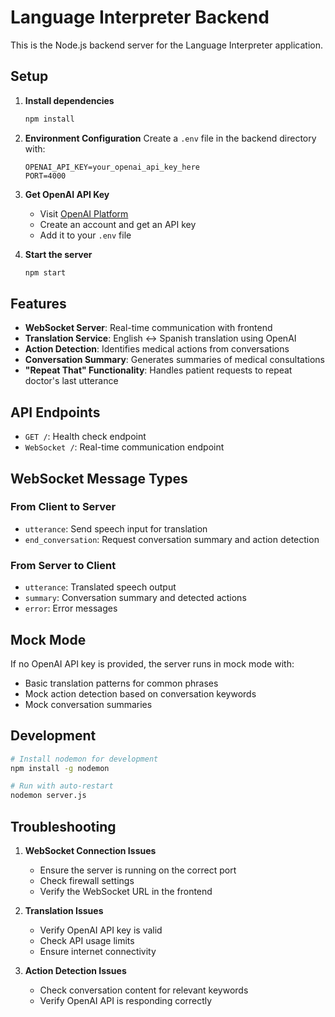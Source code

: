 # Language Interpreter Backend

This is the Node.js backend server for the Language Interpreter application.

## Setup

1. **Install dependencies**
   ```bash
   npm install
   ```

2. **Environment Configuration**
   Create a `.env` file in the backend directory with:
   ```
   OPENAI_API_KEY=your_openai_api_key_here
   PORT=4000
   ```

3. **Get OpenAI API Key**
   - Visit [OpenAI Platform](https://platform.openai.com/)
   - Create an account and get an API key
   - Add it to your `.env` file

4. **Start the server**
   ```bash
   npm start
   ```

## Features

- **WebSocket Server**: Real-time communication with frontend
- **Translation Service**: English ↔ Spanish translation using OpenAI
- **Action Detection**: Identifies medical actions from conversations
- **Conversation Summary**: Generates summaries of medical consultations
- **"Repeat That" Functionality**: Handles patient requests to repeat doctor's last utterance

## API Endpoints

- `GET /`: Health check endpoint
- `WebSocket /`: Real-time communication endpoint

## WebSocket Message Types

### From Client to Server
- `utterance`: Send speech input for translation
- `end_conversation`: Request conversation summary and action detection

### From Server to Client
- `utterance`: Translated speech output
- `summary`: Conversation summary and detected actions
- `error`: Error messages

## Mock Mode

If no OpenAI API key is provided, the server runs in mock mode with:
- Basic translation patterns for common phrases
- Mock action detection based on conversation keywords
- Mock conversation summaries

## Development

```bash
# Install nodemon for development
npm install -g nodemon

# Run with auto-restart
nodemon server.js
```

## Troubleshooting

1. **WebSocket Connection Issues**
   - Ensure the server is running on the correct port
   - Check firewall settings
   - Verify the WebSocket URL in the frontend

2. **Translation Issues**
   - Verify OpenAI API key is valid
   - Check API usage limits
   - Ensure internet connectivity

3. **Action Detection Issues**
   - Check conversation content for relevant keywords
   - Verify OpenAI API is responding correctly 
